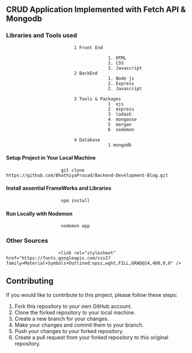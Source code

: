 ## CRUD Application Implemented with Fetch API & Mongodb

### Libraries and Tools used  

                              1 Front End

                                           1. HTML
                                           2. CSS
                                           3. Javascript
                              2 BackEnd
                                           1. Node js
                                           2. Express
                                           2. Javascript
                                          
                              3 Tools & Packages        
                                           1  ejs
                                           2  express
                                           3  lodash
                                           4  mongoose
                                           5  morgan
                                           6  nodemon
                                           
                              4 Database
                                           1 mongodb

#### Setup Project in Your Local Machine

                         git clone https://github.com/BhathiyaPrasad/Backend-Development-Blog.git

#### Install assential FrameWorks and Libraries 
                          
                         npm install

#### Run Locally with Nodemon 

                         nodemon app

### Other Sources 
                        <link rel="stylesheet" href="https://fonts.googleapis.com/css2?family=Material+Symbols+Outlined:opsz,wght,FILL,GRAD@24,400,0,0" />


## Contributing

If you would like to contribute to this project, please follow these steps:

1. Fork this repository to your own GitHub account.
2. Clone the forked repository to your local machine.
3. Create a new branch for your changes.
4. Make your changes and commit them to your branch.
5. Push your changes to your forked repository.
6. Create a pull request from your forked repository to this original repository.
